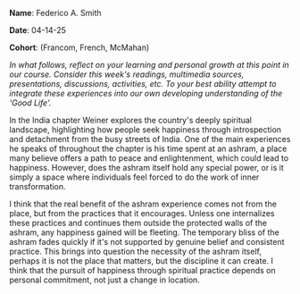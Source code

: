 **Name**: Federico A. Smith

**Date**: 04-14-25

**Cohort**: (Francom, French, McMahan)

*In what follows, reflect on your learning and personal growth at this
point in our course. Consider this week's readings, multimedia sources,
presentations, discussions, activities, etc. To your best ability
attempt to integrate these experiences into our own developing
understanding of the 'Good Life'.*

In the India chapter Weiner explores the country's deeply spiritual
landscape, highlighting how people seek happiness through introspection
and detachment from the busy streets of India. One of the main
experiences he speaks of throughout the chapter is his time spent at an
ashram, a place many believe offers a path to peace and enlightenment,
which could lead to happiness. However, does the ashram itself hold any
special power, or is it simply a space where individuals feel forced to
do the work of inner transformation.

I think that the real benefit of the ashram experience comes not from
the place, but from the practices that it encourages. Unless one
internalizes these practices and continues them outside the protected
walls of the ashram, any happiness gained will be fleeting. The
temporary bliss of the ashram fades quickly if it\'s not supported by
genuine belief and consistent practice. This brings into question the
necessity of the ashram itself, perhaps it is not the place that
matters, but the discipline it can create. I think that the pursuit of
happiness through spiritual practice depends on personal commitment, not
just a change in location.
